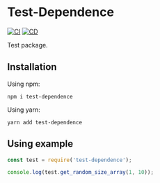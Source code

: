 # Test-Dependence

[![CI](https://github.com/Trard/test-dependence/actions/workflows/CI.yml/badge.svg)](https://github.com/Trard/CICD-tests/actions/workflows/CI.yml)
[![CD](https://github.com/Trard/test-dependence/actions/workflows/CD.yml/badge.svg)](https://github.com/Trard/CICD-tests/actions/workflows/CD.yml)

Test package.

## Installation

Using npm:

```shell
npm i test-dependence
```

Using yarn:

```shell
yarn add test-dependence
```

## Using example

```js
const test = require('test-dependence');

console.log(test.get_random_size_array(1, 10));
```
